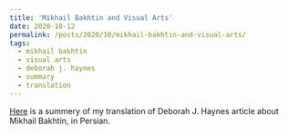 ```yaml
---
title: 'Mikhail Bakhtin and Visual Arts'
date: 2020-10-12
permalink: /posts/2020/10/mikhail-bakhtin-and-visual-arts/
tags:
  - mikhail bakhtin
  - visual arts
  - deborah j. haynes
  - summary
  - translation
---
```



[Here](http://fardmag.ir/باختین-و-هنرهای-بصری/) is a summery of my translation of Deborah J. Haynes article about Mikhail Bakhtin, in Persian.